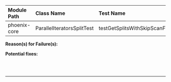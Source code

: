 | Module Path | Class Name | Test Name | Failures | Errors |
| :----------- | :--------- | :-------- | :------- | :----- |
| phoenix-core | ParallelIteratorsSplitTest | testGetSplitsWithSkipScanFilter | 353 | 42 |

**Reason(s) for Failure(s):**


**Potential fixes:**









<br><br>
________
